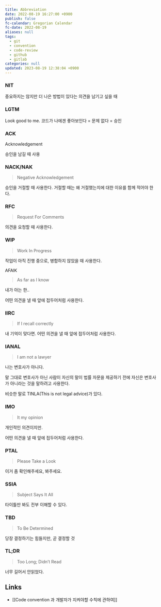 ```yaml
---
title: Abbreviation
date: 2022-08-19 16:27:00 +0900
publish: false
fc-calendar: Gregorian Calendar
fc-date: 2022-08-19
aliases: null
tags:
  - git
  - convention
  - code-review
  - github
  - gitlab
categories: null
updated: 2023-08-19 12:38:04 +0900
---
```


### NIT

중요하지는 않지만 더 나은 방법이 있다는 의견을 남기고 싶을 때

### LGTM

Look good to me. 코드가 나에겐 좋아보인다 = 문제 없다 = 승인

### ACK

Acknowledgement

승인을 남길 때 사용

### NACK/NAK

> Negative Acknowledgement

승인을 거절할 때 사용한다. 거절할 때는 왜 거절했는지에 대한 이유를 함께 적어야 한다.

### RFC

> Request For Comments

의견을 요청할 때 사용한다.

### WIP

> Work In Progress

작업이 아직 진행 중으로, 병합하지 않았을 때 사용한다.

AFAIK

> As far as I know

내가 아는 한..

어떤 의견을 낼 때 앞에 접두어처럼 사용한다.

### IIRC

> If I recall correctly

내 기억이 맞다면. 어떤 의견을 낼 때 앞에 접두어처럼 사용한다.

### IANAL

> I am not a lawyer

나는 변호사가 아니다.

말 그대로 변호사가 아닌 사람이 자신의 말이 법률 자문을 제공하기 전에 자신은 변호사가 아니라는 것을 말하려고 사용한다.

비슷한 말로 TINLA(This is not legal advice)가 있다.

### IMO

> It my opinion

개인적인 의견이지만.

어떤 의견을 낼 때 앞에 접두어처럼 사용한다.

### PTAL

>  Please Take a Look

이거 좀 확인해주세요, 봐주세요.

### SSIA

> Subject Says It All

타이틀만 봐도 전부 이해할 수 있다.

### TBD

> To Be Determined

당장 결정하기는 힘들지만, 곧 결정할 것

### TL;DR

> Too Long; Didn’t Read

너무 길어서 안읽었다.

## Links

- [[Code convention 과 개발자가 지켜야할 수칙에 관하여]]
